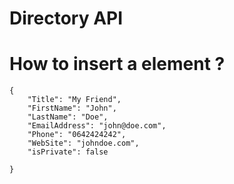 # Directory API

# How to insert a element ?

```
{
	"Title": "My Friend",
	"FirstName": "John",
	"LastName": "Doe",
	"EmailAddress": "john@doe.com",
	"Phone": "0642424242",
	"WebSite": "johndoe.com",
	"isPrivate": false
	
}
